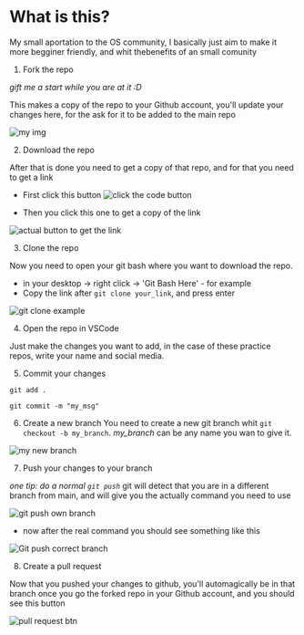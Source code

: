 # What is this?
My small aportation to the OS community, I basically just aim to make it more begginer friendly, and whit thebenefits of an small comunity


1. Fork the repo 

*gift me a start while you are at it :D*

This makes a copy of the repo to your Github account, you'll update your changes here, for the ask for it to be added to the main repo

![my img](https://cdn.glitch.global/10425db4-6abf-43d4-9e55-d3f1d76614b7/fork13.png?v=1651263112605)

2. Download the repo

After that is done you need to get a copy of that repo, and for that you need to get a link 
   - First click this button
![click the code button](https://cdn.glitch.global/10425db4-6abf-43d4-9e55-d3f1d76614b7/code1.png?v=1651263015188)

  - Then you click this one to get a copy of the link

![actual button to get the link](https://cdn.glitch.global/10425db4-6abf-43d4-9e55-d3f1d76614b7/code2.png?v=1651263112557)

3. Clone the repo

Now you need to open your git bash where you want to download the repo.
 
   - in your desktop -> right click -> 'Git Bash Here' - for example
   - Copy the link after `git clone your_link`, and press enter

![git clone example](https://cdn.glitch.global/10425db4-6abf-43d4-9e55-d3f1d76614b7/git%20clone%20exam.png?v=1651263878632)

4. Open the repo in VSCode

Just make the changes you want to add, in the case of these practice repos, write your name and social media.

5. Commit your changes

`git add .`

`git commit -m "my_msg"`

6. Create a new branch
You need to create a new git branch whit `git checkout -b my_branch`. *my_branch* can be any name you wan to give it.

![my new branch](https://cdn.glitch.global/10425db4-6abf-43d4-9e55-d3f1d76614b7/git%20chechkout.png?v=1651264263672)

7. Push your changes to your branch

*one tip: do a normal `git push`* git will detect that you are in a different branch from main, and will give you the actually command you need to use

![git push own branch](https://cdn.glitch.global/10425db4-6abf-43d4-9e55-d3f1d76614b7/git%20pupsh%20hack.png?v=1651265039499)

  - now after the real command you should see something like this

![Git push correct branch](https://cdn.glitch.global/10425db4-6abf-43d4-9e55-d3f1d76614b7/git%20push%20branch.png?v=1651265784131)

8. Create a pull request

Now that you pushed your changes to github, you'll automagically be in that branch once you go the forked repo in your Github account, and you should see this button

![pull request btn](https://cdn.glitch.global/10425db4-6abf-43d4-9e55-d3f1d76614b7/pullReq.png?v=1651263112762)
